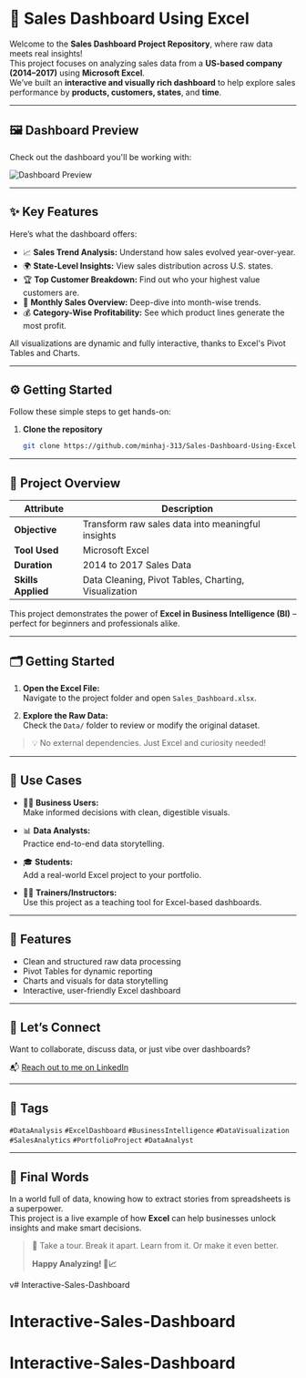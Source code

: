 # 🚀 Sales Dashboard Using Excel

Welcome to the **Sales Dashboard Project Repository**, where raw data meets real insights!  
This project focuses on analyzing sales data from a **US-based company (2014–2017)** using **Microsoft Excel**.  
We’ve built an **interactive and visually rich dashboard** to help explore sales performance by **products, customers, states**, and **time**.

---

## 🖼️ Dashboard Preview

Check out the dashboard you'll be working with:

![Dashboard Preview](https://github.com/minhaj-313/Sales-Dashboard-Using-Excel---Data-Analyst-Project/blob/main/Sales%20Dashboard%20-%20Excel.png?raw=true)

---

## ✨ Key Features

Here’s what the dashboard offers:

- 📈 **Sales Trend Analysis:** Understand how sales evolved year-over-year.
- 🌍 **State-Level Insights:** View sales distribution across U.S. states.
- 🏆 **Top Customer Breakdown:** Find out who your highest value customers are.
- 📅 **Monthly Sales Overview:** Deep-dive into month-wise trends.
- 💰 **Category-Wise Profitability:** See which product lines generate the most profit.

All visualizations are dynamic and fully interactive, thanks to Excel's Pivot Tables and Charts.

---

## ⚙️ Getting Started

Follow these simple steps to get hands-on:

1. **Clone the repository**  
   ```bash
   git clone https://github.com/minhaj-313/Sales-Dashboard-Using-Excel---Data-Analyst-Project.git

---

## 🧠 Project Overview

| Attribute       | Description                                               |
|----------------|-----------------------------------------------------------|
| **Objective**   | Transform raw sales data into meaningful insights         |
| **Tool Used**   | Microsoft Excel                                           |
| **Duration**    | 2014 to 2017 Sales Data                                   |
| **Skills Applied** | Data Cleaning, Pivot Tables, Charting, Visualization |

This project demonstrates the power of **Excel in Business Intelligence (BI)** – perfect for beginners and professionals alike.

---

## 🗂️ Getting Started

1. **Open the Excel File:**  
   Navigate to the project folder and open `Sales_Dashboard.xlsx`.

2. **Explore the Raw Data:**  
   Check the `Data/` folder to review or modify the original dataset.

> 💡 No external dependencies. Just Excel and curiosity needed!

---

## 💼 Use Cases

- 👨‍💼 **Business Users:**  
  Make informed decisions with clean, digestible visuals.

- 📊 **Data Analysts:**  
  Practice end-to-end data storytelling.

- 🎓 **Students:**  
  Add a real-world Excel project to your portfolio.

- 🧑‍🏫 **Trainers/Instructors:**  
  Use this project as a teaching tool for Excel-based dashboards.

---

## 📌 Features

- Clean and structured raw data processing  
- Pivot Tables for dynamic reporting  
- Charts and visuals for data storytelling  
- Interactive, user-friendly Excel dashboard

---

## 🤝 Let’s Connect

Want to collaborate, discuss data, or just vibe over dashboards?

📬 [Reach out to me on LinkedIn](https://www.linkedin.com/in/curious-anurag/)

---

## 🔖 Tags

`#DataAnalysis` `#ExcelDashboard` `#BusinessIntelligence` `#DataVisualization` `#SalesAnalytics` `#PortfolioProject` `#DataAnalyst`

---

## 🌟 Final Words

In a world full of data, knowing how to extract stories from spreadsheets is a superpower.  
This project is a live example of how **Excel** can help businesses unlock insights and make smart decisions.

> 🎯 Take a tour. Break it apart. Learn from it. Or make it even better.  
>  
> **Happy Analyzing! 🚀📈**

v# Interactive-Sales-Dashboard
# Interactive-Sales-Dashboard
# Interactive-Sales-Dashboard
